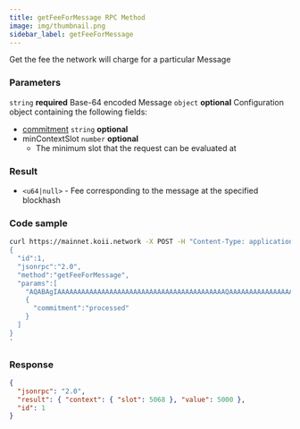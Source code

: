 ```yaml
---
title: getFeeForMessage RPC Method
image: img/thumbnail.png
sidebar_label: getFeeForMessage
---
```

Get the fee the network will charge for a particular Message


### Parameters
`string` **required**
Base-64 encoded Message
`object` **optional**
Configuration object containing the following fields:
- [commitment](/develop/rpcapi/intro#configuring-state-commitment) `string` **optional**
- minContextSlot `number` **optional**
  - The minimum slot that the request can be evaluated at

### Result

*   `<u64|null>` - Fee corresponding to the message at the specified blockhash

### Code sample

```sh
curl https://mainnet.koii.network -X POST -H "Content-Type: application/json" -d '
{
  "id":1,
  "jsonrpc":"2.0",
  "method":"getFeeForMessage",
  "params":[
    "AQABAgIAAAAAAAAAAAAAAAAAAAAAAAAAAAAAAAAAAAAAAAAAAQAAAAAAAAAAAAAAAAAAAAAAAAAAAAAAAAAAAAAAAAAAAAAAAAAAAAAAAAAAAAAAAAAAAAAAAAAAAAAAAAAAAAEBAQAA",
    {
      "commitment":"processed"
    }
  ]
}
'
```


### Response

```json
{
  "jsonrpc": "2.0",
  "result": { "context": { "slot": 5068 }, "value": 5000 },
  "id": 1
}
```
